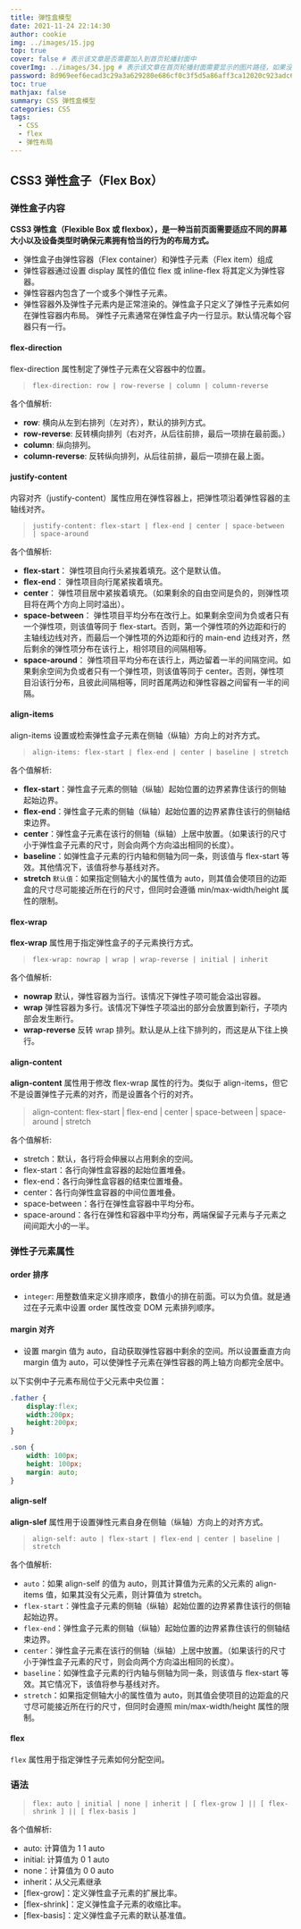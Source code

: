 ```yaml
---
title: 弹性盒模型
date: 2021-11-24 22:14:30
author: cookie
img: ../images/15.jpg
top: true
cover: false # 表示该文章是否需要加入到首页轮播封面中
coverImg: ../images/34.jpg # 表示该文章在首页轮播封面需要显示的图片路径，如果没有，则默认使用文章的特色图片
password: 8d969eef6ecad3c29a3a629280e686cf0c3f5d5a86aff3ca12020c923adc6c92
toc: true
mathjax: false
summary: CSS 弹性盒模型
categories: CSS
tags:
  - CSS
  - flex
  - 弹性布局
---
```


## CSS3 弹性盒子（Flex Box）

### 弹性盒子内容

**CSS3 弹性盒（Flexible Box 或 flexbox），是一种当前页面需要适应不同的屏幕大小以及设备类型时确保元素拥有恰当的行为的布局方式。**

- 弹性盒子由弹性容器（Flex container）和弹性子元素（Flex item）组成
- 弹性容器通过设置 display 属性的值位 flex 或 inline-flex 将其定义为弹性容器。
- 弹性容器内包含了一个或多个弹性子元素。
- 弹性容器外及弹性子元素内是正常渲染的。弹性盒子只定义了弹性子元素如何在弹性容器内布局。
  弹性子元素通常在弹性盒子内一行显示。默认情况每个容器只有一行。

#### flex-direction

flex-direction 属性制定了弹性子元素在父容器中的位置。

> `flex-direction: row | row-reverse | column | column-reverse`

各个值解析:

- **row**: 横向从左到右排列（左对齐），默认的排列方式。
- **row-reverse**: 反转横向排列（右对齐，从后往前排，最后一项排在最前面。）
- **column**: 纵向排列。
- **column-reverse**: 反转纵向排列，从后往前排，最后一项排在最上面。

#### justify-content

内容对齐（justify-content）属性应用在弹性容器上，把弹性项沿着弹性容器的主轴线对齐。

> `justify-content: flex-start | flex-end | center | space-between | space-around`

各个值解析:

- **flex-start**：
  弹性项目向行头紧挨着填充。这个是默认值。
- **flex-end**：
  弹性项目向行尾紧挨着填充。
- **center**：
  弹性项目居中紧挨着填充。（如果剩余的自由空间是负的，则弹性项目将在两个方向上同时溢出）。
- **space-between**：
  弹性项目平均分布在改行上。如果剩余空间为负或者只有一个弹性项，则该值等同于 flex-start。否则，第一个弹性项的外边距和行的主轴线边线对齐，而最后一个弹性项的外边距和行的 main-end 边线对齐，然后剩余的弹性项分布在该行上，相邻项目的间隔相等。
- **space-around**：
  弹性项目平均分布在该行上，两边留着一半的间隔空间。如果剩余空间为负或者只有一个弹性项，则该值等同于 center。否则，弹性项目沿该行分布，且彼此间隔相等，同时首尾两边和弹性容器之间留有一半的间隔。

#### align-items

align-items 设置或检索弹性盒子元素在侧轴（纵轴）方向上的对齐方式。

> `align-items: flex-start | flex-end | center | baseline | stretch`

各个值解析:

- **flex-start**：弹性盒子元素的侧轴（纵轴）起始位置的边界紧靠住该行的侧轴起始边界。
- **flex-end**：弹性盒子元素的侧轴（纵轴）起始位置的边界紧靠住该行的侧轴结束边界。
- **center**：弹性盒子元素在该行的侧轴（纵轴）上居中放置。（如果该行的尺寸小于弹性盒子元素的尺寸，则会向两个方向溢出相同的长度）。
- **baseline**：如弹性盒子元素的行内轴和侧轴为同一条，则该值与 flex-start 等效。其他情况下，该值将参与基线对齐。
- **stretch** `默认值`：如果指定侧轴大小的属性值为 auto，则其值会使项目的边距盒的尺寸尽可能接近所在行的尺寸，但同时会遵循 min/max-width/height 属性的限制。

#### flex-wrap

**flex-wrap** 属性用于指定弹性盒子的子元素换行方式。

> `flex-wrap: nowrap | wrap | wrap-reverse | initial | inherit`

各个值解析:

- **nowrap** 默认，弹性容器为当行。该情况下弹性子项可能会溢出容器。
- **wrap** 弹性容器为多行。该情况下弹性子项溢出的部分会放置到新行，子项内部会发生断行。
- **wrap-reverse** 反转 wrap 排列。默认是从上往下排列的，而这是从下往上换行。

#### align-content

**align-content** 属性用于修改 flex-wrap 属性的行为。类似于 align-items，但它不是设置弹性子元素的对齐，而是设置各个行的对齐。

> align-content: flex-start | flex-end | center | space-between | space-around | stretch

各个值解析:

- stretch：默认，各行将会伸展以占用剩余的空间。
- flex-start：各行向弹性盒容器的起始位置堆叠。
- flex-end：各行向弹性盒容器的结束位置堆叠。
- center：各行向弹性盒容器的中间位置堆叠。
- space-between：各行在弹性盒容器中平均分布。
- space-around：各行在弹性和容器中平均分布，两端保留子元素与子元素之间间距大小的一半。

### 弹性子元素属性

#### order 排序

- `integer`: 用整数值来定义排序顺序，数值小的排在前面。可以为负值。就是通过在子元素中设置 order 属性改变 DOM 元素排列顺序。

#### margin 对齐

- 设置 margin 值为 auto，自动获取弹性容器中剩余的空间。所以设置垂直方向 margin 值为 auto，可以使弹性子元素在弹性容器的两上轴方向都完全居中。

以下实例中子元素布局位于父元素中央位置：

```CSS
.father {
    display:flex;
    width:200px;
    height:200px;
}

.son {
    width: 100px;
    height: 100px;
    margin: auto;
}
```

#### align-self

**align-slef** 属性用于设置弹性元素自身在侧轴（纵轴）方向上的对齐方式。

> `align-self: auto | flex-start | flex-end | center | baseline | stretch`

各个值解析:

- `auto`：如果 align-self 的值为 auto，则其计算值为元素的父元素的 align-items 值，如果其没有父元素，则计算值为 stretch。
- `flex-start`：弹性盒子元素的侧轴（纵轴）起始位置的边界紧靠住该行的侧轴起始边界。
- `flex-end`：弹性盒子元素的侧轴（纵轴）起始位置的边界紧靠住该行的侧轴结束边界。
- `center`：弹性盒子元素在该行的侧轴（纵轴）上居中放置。（如果该行的尺寸小于弹性盒子元素的尺寸，则会向两个方向溢出相同的长度）。
- `baseline`：如弹性盒子元素的行内轴与侧轴为同一条，则该值与 flex-start 等效。其它情况下，该值将参与基线对齐。
- `stretch`：如果指定侧轴大小的属性值为 auto，则其值会使项目的边距盒的尺寸尽可能接近所在行的尺寸，但同时会遵照 min/max-width/height 属性的限制。

#### flex

`flex` 属性用于指定弹性子元素如何分配空间。

### 语法

> `flex: auto | initial | none | inherit | [ flex-grow ] || [ flex-shrink ] || [ flex-basis ]`

各个值解析:

- auto: 计算值为 1 1 auto
- initial: 计算值为 0 1 auto
- none：计算值为 0 0 auto
- inherit：从父元素继承
- [flex-grow]：定义弹性盒子元素的扩展比率。
- [flex-shrink]：定义弹性盒子元素的收缩比率。
- [flex-basis]：定义弹性盒子元素的默认基准值。
